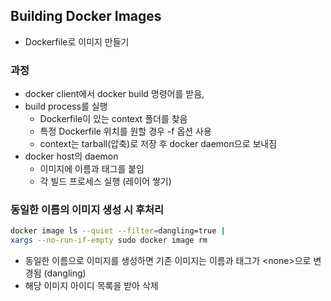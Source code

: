 ## Building Docker Images
- Dockerfile로 이미지 만들기

### 과정
- docker client에서 docker build 명령어를 받음, 
- build process를 실행
    - Dockerfile이 있는 context 폴더를 찾음
    - 특정 Dockerfile 위치를 원할 경우 -f 옵션 사용
    - context는 tarball(압축)로 저장 후 docker daemon으로 보내짐
- docker host의 daemon
    - 이미지에 이름과 태그를 붙임
    - 각 빌드 프로세스 실행 (레이어 쌓기)


### 동일한 이름의 이미지 생성 시 후처리
```bash
docker image ls --quiet --filter=dangling=true |
xargs --no-run-if-empty sudo docker image rm
```
- 동일한 이름으로 이미지를 생성하면 기존 이미지는 이름과 태그가 \<none>으로 변경됨 (dangling)
- 해당 이미지 아이디 목록을 받아 삭제
